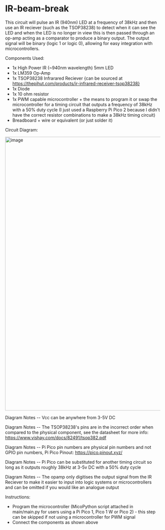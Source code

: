 # IR-beam-break
This circuit will pulse an IR (940nm) LED at a frequency of 38kHz and then use an IR reciever (such as the TSOP38238) to detect when it can see the LED and when the LED is no longer in view this is then passed through an op-amp acting as a comparator to produce a binary output. The output signal will be binary (logic 1 or logic 0), allowing for easy integration with microcontrollers.

Components Used:
 - 1x High Power IR (~940nm wavelength) 5mm LED
 - 1x LM359 Op-Amp
 - 1x TSOP38238 Infrarared Reciever {can be sourced at https://thepihut.com/products/ir-infrared-receiver-tsop38238}
 - 1x Diode
 - 1x 10 ohm resistor
 - 1x PWM capable microcontroller + the means to program it or swap the microcontroller for a timing circuit that outputs a frequency of 38kHz with a 50% duty cycle (I just used a Raspberry Pi Pico 2 because I didn't have the correct resistor combinations to make a 38kHz timing circuit)
 - Breadboard + wire or equivalent (or just solder it)

Circuit Diagram:

<img width="886" alt="image" src="https://github.com/user-attachments/assets/2949fab4-ac55-4210-bb0d-f8e80a1377c7">

Diagram Notes -- Vcc can be anywhere from 3-5V DC 

Diagram Notes -- The TSOP38238's pins are in the incorrect order when compared to the physical component, see the datasheet for more info: https://www.vishay.com/docs/82491/tsop382.pdf

Diagram Notes -- Pi Pico pin numbers are physical pin numbers and not GPIO pin numbers, Pi Pico Pinout: https://pico.pinout.xyz/

Diagram Notes -- Pi Pico can be substituted for another timing circuit so long as it outputs roughly 38kHz at 3-5v DC with a 50% duty cycle

Diagram Notes -- The opamp only digitises the output signal from the IR Reciever to make it easier to input into logic systems or microcontrollers and can be omitted if you would like an analogue output


Instructions:

 - Program the microcontroller (MicoPython script attached in main/main.py for users using a Pi Pico 1, Pico 1 W or Pico 2) - this step can be skipped if not using a microcontroller for PWM signal
 - Connect the components as shown above





